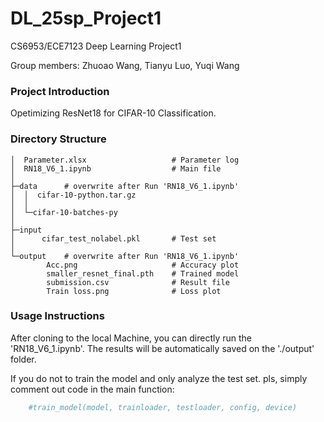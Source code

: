 # DL_25sp_Project1
CS6953/ECE7123 Deep Learning Project1

Group members: Zhuoao Wang, Tianyu Luo, Yuqi Wang

### Project Introduction

Opetimizing ResNet18 for CIFAR-10 Classification.

### Directory Structure
```
│  Parameter.xlsx                   # Parameter log
│  RN18_V6_1.ipynb                  # Main file
│  
├─data      # overwrite after Run 'RN18_V6_1.ipynb'
│  │  cifar-10-python.tar.gz
│  │  
│  └─cifar-10-batches-py
│          
├─input
│      cifar_test_nolabel.pkl       # Test set
│      
└─output    # overwrite after Run 'RN18_V6_1.ipynb'
        Acc.png                     # Accuracy plot
        smaller_resnet_final.pth    # Trained model
        submission.csv              # Result file
        Train loss.png              # Loss plot
```

### Usage Instructions

After cloning to the local Machine, you can directly run the 'RN18_V6_1.ipynb'.
The results will be automatically saved on the './output' folder.

If you do not to train the model and only analyze the test set.
pls, simply comment out code in the main function:
```python
    #train_model(model, trainloader, testloader, config, device)
```
